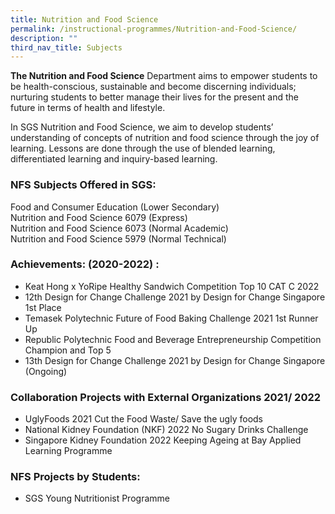 ```yaml
---
title: Nutrition and Food Science
permalink: /instructional-programmes/Nutrition-and-Food-Science/
description: ""
third_nav_title: Subjects
---
```

**The Nutrition and Food Science** Department aims to empower students to be health-conscious, sustainable and become discerning individuals; nurturing students to better manage their lives for the present and the future in terms of health and lifestyle.  
  
In SGS Nutrition and Food Science, we aim to develop students’ understanding of concepts of nutrition and food science through the joy of learning. Lessons are done through the use of blended learning, differentiated learning and inquiry-based learning.

### NFS Subjects Offered in SGS:  
  
Food and Consumer Education (Lower Secondary)  
Nutrition and Food Science 6079 (Express)  
Nutrition and Food Science 6073 (Normal Academic)  
Nutrition and Food Science 5979 (Normal Technical)  
  
### Achievements: (2020-2022) :  
  
* Keat Hong x YoRipe Healthy Sandwich Competition Top 10 CAT C 2022  
* 12th Design for Change Challenge 2021 by Design for Change Singapore 1st Place  
* Temasek Polytechnic Future of Food Baking Challenge 2021 1st Runner Up  
* Republic Polytechnic Food and Beverage Entrepreneurship Competition Champion and Top 5
* 13th Design for Change Challenge 2021 by Design for Change Singapore (Ongoing)  
  
  
### Collaboration Projects with External Organizations 2021/ 2022  
* UglyFoods 2021 Cut the Food Waste/ Save the ugly foods  
* National Kidney Foundation (NKF) 2022 No Sugary Drinks Challenge
* Singapore Kidney Foundation 2022 Keeping Ageing at Bay Applied Learning Programme  
  
### NFS Projects by Students:  
* SGS Young Nutritionist Programme
